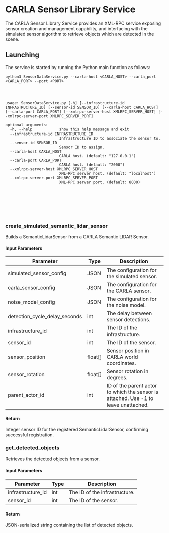 # CARLA Sensor Library Service

The CARLA Sensor Library Service provides an XML-RPC service exposing sensor creation and management capability, and interfacing with the simulated sensor algorithm to retrieve objects which are detected in the scene.

## Launching

The service is started by running the Python main function as follows:

```
python3 SensorDataService.py --carla-host <CARLA_HOST> --carla_port <CARLA_PORT> --port <PORT>




usage: SensorDataService.py [-h] [--infrastructure-id INFRASTRUCTURE_ID] [--sensor-id SENSOR_ID] [--carla-host CARLA_HOST] [--carla-port CARLA_PORT] [--xmlrpc-server-host XMLRPC_SERVER_HOST] [--xmlrpc-server-port XMLRPC_SERVER_PORT]

optional arguments:
  -h, --help            show this help message and exit
  --infrastructure-id INFRASTRUCTURE_ID
                        Infrastructure ID to associate the sensor to.
  --sensor-id SENSOR_ID
                        Sensor ID to assign.
  --carla-host CARLA_HOST
                        CARLA host. (default: "127.0.0.1")
  --carla-port CARLA_PORT
                        CARLA host. (default: "2000")
  --xmlrpc-server-host XMLRPC_SERVER_HOST
                        XML-RPC server host. (default: "localhost")
  --xmlrpc-server-port XMLRPC_SERVER_PORT
                        XML-RPC server port. (default: 8000)








```

### create_simulated_semantic_lidar_sensor

Builds a SemanticLidarSensor from a CARLA Semantic LIDAR Sensor.

#### Input Parameters

| Parameter                     | Type    | Description                                                                         |
|-------------------------------|---------|-------------------------------------------------------------------------------------|
| simulated_sensor_config       | JSON    | The configuration for the simulated sensor.                                         |
| carla_sensor_config           | JSON    | The configuration for the CARLA sensor.                                             |
| noise_model_config            | JSON    | The configuration for the noise model.                                              |
| detection_cycle_delay_seconds | int     | The delay between sensor detections.                                                |
| infrastructure_id             | int     | The ID of the infrastructure.                                                       |
| sensor_id                     | int     | The ID of the sensor.                                                               |
| sensor_position               | float[] | Sensor position in CARLA world coordinates.                                         |
| sensor_rotation               | float[] | Sensor rotation in degrees.                                                         |
| parent_actor_id               | int     | ID of the parent actor to which the sensor is attached. Use -1 to leave unattached. |

#### Return

Integer sensor ID for the registered SemanticLidarSensor, confirming successful registration.


### get_detected_objects

Retrieves the detected objects from a sensor.

#### Input Parameters

| Parameter                     | Type    | Description                                                                         |
|-------------------------------|---------|-------------------------------------------------------------------------------------|
| infrastructure_id             | int     | The ID of the infrastructure.                                                       |
| sensor_id                     | int     | The ID of the sensor.                                                               |

#### Return

JSON-serialized string containing the list of detected objects.
